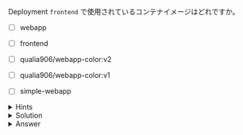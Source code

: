 Deployment `frontend` で使用されているコンテナイメージはどれですか。

- [ ] webapp
- [ ] frontend
- [ ] qualia906/webapp-color:v2
- [ ] qualia906/webapp-color:v1
- [ ] simple-webapp


<details>
  <summary>Hints</summary>

`kubectl describe deployment` コマンドを使用して、使われているイメージを確認します。

</details>

<details>
  <summary>Solution</summary>

`kubectl describe deployment frontend | grep Image`{{execute}} コマンドを実行します。

</details>

<details>
  <summary>Answer</summary>

qualia906/webapp-color:v1

</details>
